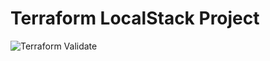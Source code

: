 # Terraform LocalStack Project

![Terraform Validate](https://github.com/cristobal28597/terraform-localstack-project/actions/workflows/validate.yml/badge.svg)
